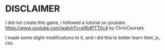 # DISCLAIMER
I did not create this game, i followed a tutorial on youtube:
https://www.youtube.com/watch?v=eI9idPTT0c4
by ChrisCourses

I made some slight modifications to it, and i did this to better learn html, js, css.
